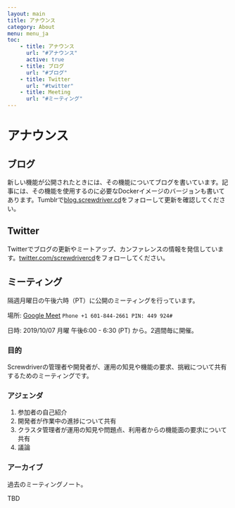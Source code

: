 ```yaml
---
layout: main
title: アナウンス
category: About
menu: menu_ja
toc:
    - title: アナウンス
      url: "#アナウンス"
      active: true
    - title: ブログ
      url: "#ブログ"
    - title: Twitter
      url: "#twitter"
    - title: Meeting
      url: "#ミーティング"
---
```

# アナウンス

## ブログ
新しい機能が公開されたときには、その機能についてブログを書いています。記事には、その機能を使用するのに必要なDockerイメージのバージョンも書いてあります。Tumblrで[blog.screwdriver.cd](https://blog.screwdriver.cd)をフォローして更新を確認してください。

## Twitter
Twitterでブログの更新やミートアップ、カンファレンスの情報を発信しています。[twitter.com/screwdrivercd](https://twitter.com/screwdrivercd)をフォローしてください。

## ミーティング
隔週月曜日の午後六時（PT）に公開のミーティングを行っています。

場所: [Google Meet](https://meet.google.com/rwo-ynwh-xqy?hs=122)
      `Phone +1 601-844-2661 PIN: 449 924#`

日時: 2019/10/07 月曜 午後6:00 - 6:30 (PT) から。2週間毎に開催。

### 目的
Screwdriverの管理者や開発者が、運用の知見や機能の要求、挑戦について共有するためのミーティングです。

### アジェンダ

1. 参加者の自己紹介
1. 開発者が作業中の進捗について共有
1. クラスタ管理者が運用の知見や問題点、利用者からの機能面の要求について共有
1. 議論

### アーカイブ
過去のミーティングノート。

TBD
